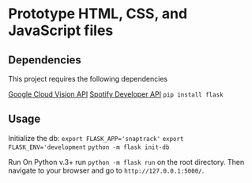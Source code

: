 # Prototype HTML, CSS, and JavaScript files

## Dependencies
This project requires the following dependencies

[Google Cloud Vision API](https://cloud.google.com/vision/docs/setup)
[Spotify Developer API](https://developer.spotify.com/dashboard/)
`pip install flask`

## Usage

Initialize the db:
`export FLASK_APP='snaptrack'`
`export FLASK_ENV='development`
`python -m flask init-db`

Run
On Python v.3+ run `python -m flask run` on the root directory. Then navigate to your browser and go to `http://127.0.0.1:5000/`. 

